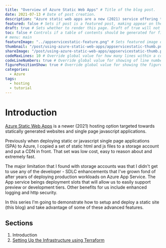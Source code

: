 ```yaml
---
title: "Overview of Azure Static Web Apps" # Title of the blog post.
date: 2021-07-13 # Date of post creation.
description: "Azure static web apps are a new (2021) service offering that make deploying static and SPA apps (such as React and Vue) easy and extensible." # Description used for search engine.
featured: false # Sets if post is a featured post, making appear on the home page side bar.
draft: true # Sets whether to render this page. Draft of true will not be rendered.
toc: false # Controls if a table of contents should be generated for first-level links automatically.
# menu: main
featureImage: "../appservicestatic-feature.png" # Sets featured image on blog post.
thumbnail: "/post/using-azure-static-web-apps/appservicestatic-thumb.png" # Sets thumbnail image appearing inside card on homepage.
shareImage: "/post/using-azure-static-web-apps/appservicestatic-thumb.png" # Designate a separate image for social media sharing.
codeMaxLines: 10 # Override global value for how many lines within a code block before auto-collapsing.
codeLineNumbers: true # Override global value for showing of line numbers within code block.
figurePositionShow: true # Override global value for showing the figure label.
categories:
  - Azure
tags:
  - hosting
  - tutorial
---
```


# Introduction

[Azure Static Web Apps](https://azure.microsoft.com/en-us/services/app-service/static/#overview) is a newer (2021) hosting option targeted towards statically generated websites and single page javascript applications.  

Previously when deploying static or javascript single page applications (SPA) to Azure, I copied a set of static html and js files to a storage account and put a CDN in front. That set was low cost, easy to reason about and extremely fast.

The major limitation that I found with storage accounts was that I didn't get to use any of the developer - SDLC enhancements that I've grown fond of after years of deploying production workloads on Azure App Service.  The App service beings deployment slots that will allow us to easily support preview or development tiers.  Other benefits for us include enhanced logging and http security.

In this series I'm going to demonstrate how to setup and deploy a static site (this blog) and take advantage of some of these advanced features.

## Sections

1. Introduction
2. [Setting Up the Infrastructure using Terraform](../terraform)